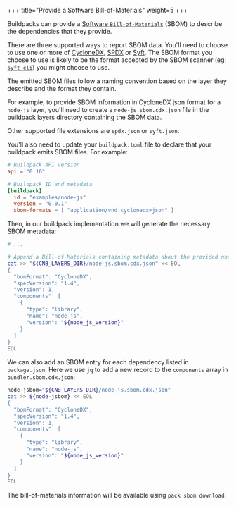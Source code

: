 +++
title="Provide a Software Bill-of-Materials"
weight=5
+++

Buildpacks can provide a [Software `Bill-of-Materials`](https://en.wikipedia.org/wiki/Software_bill_of_materials) (SBOM)
to describe the dependencies that they provide.

<!--more-->

There are three supported ways to report SBOM data.
You'll need to choose to use one or more of [CycloneDX](https://cyclonedx.org/), [SPDX](https://spdx.dev/) or [Syft](https://github.com/anchore/syft).
The SBOM format you choose to use is likely to be the format accepted by the SBOM scanner (eg: [`syft cli`](https://github.com/anchore/syft)) you might choose to use.

The emitted SBOM files follow a naming convention based on the layer they describe and the format they contain.

For example, to provide SBOM information in CycloneDX json format for a `node-js` layer,
you'll need to create a `node-js.sbom.cdx.json` file in the buildpack layers directory containing the SBOM data.

Other supported file extensions are `spdx.json` or `syft.json`.

You'll also need to update your `buildpack.toml` file to declare that your buildpack emits SBOM files. For example:

<!-- test:file=node-js-buildpack/buildpack.toml -->
```toml
# Buildpack API version
api = "0.10"

# Buildpack ID and metadata
[buildpack]
  id = "examples/node-js"
  version = "0.0.1"
  sbom-formats = [ "application/vnd.cyclonedx+json" ]
```

Then, in our buildpack implementation we will generate the necessary SBOM metadata:

```bash
# ...

# Append a Bill-of-Materials containing metadata about the provided node-js version
cat >> "${CNB_LAYERS_DIR}/node-js.sbom.cdx.json" << EOL
{
  "bomFormat": "CycloneDX",
  "specVersion": "1.4",
  "version": 1,
  "components": [
    {
      "type": "library",
      "name": "node-js",
      "version": "${node_js_version}"
    }
  ]
}
EOL
```

We can also add an SBOM entry for each dependency listed in `package.json`.  Here we use `jq` to add a new record to the `components` array in `bundler.sbom.cdx.json`:

```bash
node-jsbom="${CNB_LAYERS_DIR}/node-js.sbom.cdx.json"
cat >> ${node-jsbom} << EOL
{
  "bomFormat": "CycloneDX",
  "specVersion": "1.4",
  "version": 1,
  "components": [
    {
      "type": "library",
      "name": "node-js",
      "version": "${node_js_version}"
    }
  ]
}
EOL
```

The bill-of-materials information will be available using `pack sbom download`.
